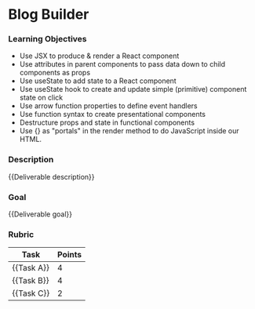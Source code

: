 # Blog Builder

### Learning Objectives

- Use JSX to produce & render a React component
- Use attributes in parent components to pass data down to child components as props
- Use useState to add state to a React component
- Use useState hook to create and update simple (primitive) component state on click
- Use arrow function properties to define event handlers
- Use function syntax to create presentational components
- Destructure props and state in functional components
- Use {} as "portals" in the render method to do JavaScript inside our HTML.

### Description

{{Deliverable description}}

### Goal

{{Deliverable goal}}

### Rubric

| Task       | Points |
| ---------- | ------ |
| {{Task A}} | 4      |
| {{Task B}} | 4      |
| {{Task C}} | 2      |
